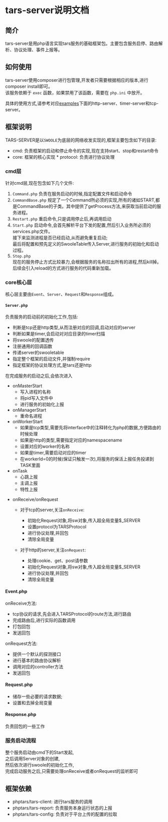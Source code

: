 # tars-server说明文档

## 简介
tars-server是用php语言实现tars服务的基础框架包。主要包含服务启停、路由解析、协议处理、事件上报等。

## 如何使用  
tars-server使用composer进行包管理,开发者只需要根据相应的版本,进行composer install即可。  
该服务依赖于 `exec` 函数，如果禁用了该函数，需要在 `php.ini` 中放开。
  
具体的使用方式,请参考对应[examples](https://github.com/TarsPHP/TarsPHP/tree/master/examples)下面的http-server、timer-server和tcp-server。  
  
## 框架说明  
TARS-SERVER是以`SWOOLE`为底层的网络收发实现的,框架主要包含如下的目录:  
* cmd: 负责框架的启动和停止命令的实现,现在支持start、stop和restart命令  
* core: 框架的核心实现 * protocol: 负责进行协议处理  
  
### cmd层  
针对cmd层,现在包含如下几个文件:  
1. `Command.php` 负责在服务启动的时候,指定配置文件和启动命令  
2. `CommandBase.php` 规定了一个Command所必须的实现,所有的诸如START,都是CommandBase的子类。其中提供了getProcess方法,来获取当前启动的服务进程。  
3. `Restart.php` 重启命令,只是调用停止后,再调用启动   
4. `Start.php` 启动命令,会首先解析平台下发的配置,然后引入业务所必须的services.php文件。  
接下来监测进程是否已经启动,从而避免重复启动;  
最后将配置和预先定义的SwooleTable传入Server,进行服务的初始化和启动过程。  
5. `Stop.php`  
现在的服务停止方式比较暴力,会根据服务的名称拉出所有的进程,然后kill掉。后续会引入reload的方式进行服务的代码重新加载。  
  
  
### core核心层  
核心层主要由`Event`、`Server`、`Request`和`Response`组成。  
  
#### `Server.php`    
 负责服务的启动前的初始化工作,包括:  
   * 判断是tcp还是http类型,从而注册对应的回调,启动对应的server  
   * 判断如果是timer,会启动对对应目录的timer扫描
   * 将swoole的配置透传  
   * 注册通用的回调函数  
   * 传递server的swooletable  
   * 指定整个框架的启动文件,并强制require  
   * 指定框架的协议处理方式,是tars还是http

在完成服务的启动之后,会依次进入    
* onMasterStart
    - 写入进程的名称  
    - 将pid写入文件中  
    - 进行服务的初始化上报  
* onManagerStart
    - 重命名进程  
* onWorkerStart  
    - 如果是tcp类型,需要先将interface中的注释转化为php的数据,方便路由的时候处理  
    - 如果是http的类型,需要指定对应的namespacename  
    - 设置对应的worker的名称  
    - 如果是timer,需要启动对应的timer  
    - 在workerId=0的时候(保证只触发一次),将服务的保活上报任务投递到TASK里面  
* onTask
    - 心跳上报
    - 主调上报
    - 特性上报  
- onReceive/onRequest  
    + 对于tcp的server,关注`onReceive`:  
        * 初始化Request对象,将sw对象,传入超全局变量$_SERVER  
        * 设置protocol为TARSProtocol  
        * 进行协议处理,并回包  
        * 清除全局变量
    
    + 对于http的server,关注`onRequest`:  
        * 处理cookie、get、post请参数  
        * 初始化Request对象,将sw对象,传入超全局变量$_SERVER  
        * 进行协议处理,并回包  
        * 清除全局变量  
  
#### Event.php    
onReceive方法:  
   * tcp协议的请求,先会进入TARSProtocol的route方法,进行路由  
   * 完成路由后,进行实际的函数调用  
   * 打包回包  
   * 发送回包  

onRequest方法:  
   * 提供一个默认的探测接口  
   * 进行基本的路由协议解析  
   * 调用对应的controller方法  
   * 发送回包  
  
#### Request.php  
- 储存一些必要的请求数据;  
- 设置和去掉全局变量  
  
#### Response.php  
负责回包的一些工作  
  
  
### 服务启动流程  
整个服务启动由cmd下的Start发起,  
之后调用Server对象的创建,  
然后依次进行swoole的初始化工作,  
完成启动服务之后,只需要处理onReceive或者onRequest的监听即可  
  
## 框架依赖  
* phptars/tars-client: 进行tars服务的调用  
* phptars/tars-report: 负责服务本身运行状态的上报  
* phptars/tars-config: 负责对于平台上传的配置的拉取
